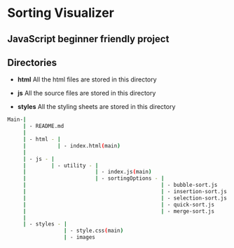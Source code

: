 # Sorting Visualizer

## JavaScript beginner friendly project

## Directories

* **html**
  All the html files are stored in this directory

* **js**
  All the source files are stored in this directory

* **styles**
  All the styling sheets are stored in this directory

```bash
Main-|
     | - README.md
     |
     | - html - |
     |          | - index.html(main)
     |
     | - js - |
     |        | - utility - | 
     |                      | - index.js(main)
     |                      | - sortingOptions - |
     |                                           | - bubble-sort.js
     |                                           | - insertion-sort.js
     |                                           | - selection-sort.js
     |                                           | - quick-sort.js
     |                                           | - merge-sort.js
     |
     | - styles - |
                  | - style.css(main)
                  | - images

```
